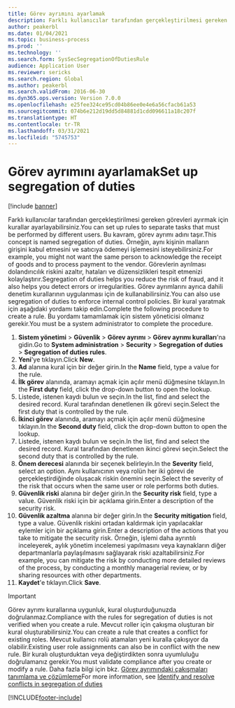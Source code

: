 ```yaml
---
title: Görev ayrımını ayarlamak
description: Farklı kullanıcılar tarafından gerçekleştirilmesi gereken görevleri ayırmak için kurallar ayarlayabilirsiniz.
author: peakerbl
ms.date: 01/04/2021
ms.topic: business-process
ms.prod: ''
ms.technology: ''
ms.search.form: SysSecSegregationOfDutiesRule
audience: Application User
ms.reviewer: sericks
ms.search.region: Global
ms.author: peakerbl
ms.search.validFrom: 2016-06-30
ms.dyn365.ops.version: Version 7.0.0
ms.openlocfilehash: e25fee324ce95cd04b86ee0e4e6a56cfacb61a53
ms.sourcegitcommit: 074b6e212d19dd5d84881d1cdd096611a18c207f
ms.translationtype: HT
ms.contentlocale: tr-TR
ms.lasthandoff: 03/31/2021
ms.locfileid: "5745753"
---
```

# <a name="set-up-segregation-of-duties"></a><span data-ttu-id="2ee8c-103">Görev ayrımını ayarlamak</span><span class="sxs-lookup"><span data-stu-id="2ee8c-103">Set up segregation of duties</span></span>

[!include [banner](../../includes/banner.md)]

<span data-ttu-id="2ee8c-104">Farklı kullanıcılar tarafından gerçekleştirilmesi gereken görevleri ayırmak için kurallar ayarlayabilirsiniz.</span><span class="sxs-lookup"><span data-stu-id="2ee8c-104">You can set up rules to separate tasks that must be performed by different users.</span></span> <span data-ttu-id="2ee8c-105">Bu kavram, görev ayrımı adını taşır.</span><span class="sxs-lookup"><span data-stu-id="2ee8c-105">This concept is named segregation of duties.</span></span> <span data-ttu-id="2ee8c-106">Örneğin, aynı kişinin malların girişini kabul etmesini ve satıcıya ödemeyi işlemesini isteyebilirsiniz.</span><span class="sxs-lookup"><span data-stu-id="2ee8c-106">For example, you might not want the same person to acknowledge the receipt of goods and to process payment to the vendor.</span></span> <span data-ttu-id="2ee8c-107">Görevlerin ayrılması dolandırıcılık riskini azaltır, hataları ve düzensizlikleri tespit etmenizi kolaylaştırır.</span><span class="sxs-lookup"><span data-stu-id="2ee8c-107">Segregation of duties helps you reduce the risk of fraud, and it also helps you detect errors or irregularities.</span></span> <span data-ttu-id="2ee8c-108">Görev ayrımlarını ayrıca dahili denetim kurallarının uygulanması için de kullanabilirsiniz.</span><span class="sxs-lookup"><span data-stu-id="2ee8c-108">You can also use segregation of duties to enforce internal control policies.</span></span> <span data-ttu-id="2ee8c-109">Bir kural yaratmak için aşağıdaki yordamı takip edin.</span><span class="sxs-lookup"><span data-stu-id="2ee8c-109">Complete the following procedure to create a rule.</span></span> <span data-ttu-id="2ee8c-110">Bu yordamı tamamlamak için sistem yöneticisi olmanız gerekir.</span><span class="sxs-lookup"><span data-stu-id="2ee8c-110">You must be a system administrator to complete the procedure.</span></span>

1. <span data-ttu-id="2ee8c-111">**Sistem yönetimi** > **Güvenlik** > **Görev ayrımı** > **Görev ayrımı kuralları**'na gidin.</span><span class="sxs-lookup"><span data-stu-id="2ee8c-111">Go to **System administration** > **Security** > **Segregation of duties** > **Segregation of duties rules**.</span></span>
2. <span data-ttu-id="2ee8c-112">**Yeni**'ye tıklayın.</span><span class="sxs-lookup"><span data-stu-id="2ee8c-112">Click **New**.</span></span>
3. <span data-ttu-id="2ee8c-113">**Ad** alanına kural için bir değer girin.</span><span class="sxs-lookup"><span data-stu-id="2ee8c-113">In the **Name** field, type a value for the rule.</span></span>
4. <span data-ttu-id="2ee8c-114">**İlk görev** alanında, aramayı açmak için açılır menü düğmesine tıklayın.</span><span class="sxs-lookup"><span data-stu-id="2ee8c-114">In the **First duty** field, click the drop-down button to open the lookup.</span></span>
5. <span data-ttu-id="2ee8c-115">Listede, istenen kaydı bulun ve seçin.</span><span class="sxs-lookup"><span data-stu-id="2ee8c-115">In the list, find and select the desired record.</span></span> <span data-ttu-id="2ee8c-116">Kural tarafından denetlenen ilk görevi seçin.</span><span class="sxs-lookup"><span data-stu-id="2ee8c-116">Select the first duty that is controlled by the rule.</span></span>
6. <span data-ttu-id="2ee8c-117">**İkinci görev** alanında, aramayı açmak için açılır menü düğmesine tıklayın.</span><span class="sxs-lookup"><span data-stu-id="2ee8c-117">In the **Second duty** field, click the drop-down button to open the lookup.</span></span> 
7. <span data-ttu-id="2ee8c-118">Listede, istenen kaydı bulun ve seçin.</span><span class="sxs-lookup"><span data-stu-id="2ee8c-118">In the list, find and select the desired record.</span></span> <span data-ttu-id="2ee8c-119">Kural tarafından denetlenen ikinci görevi seçin.</span><span class="sxs-lookup"><span data-stu-id="2ee8c-119">Select the second duty that is controlled by the rule.</span></span>
10. <span data-ttu-id="2ee8c-120">**Önem derecesi** alanında bir seçenek belirleyin.</span><span class="sxs-lookup"><span data-stu-id="2ee8c-120">In the **Severity** field, select an option.</span></span> <span data-ttu-id="2ee8c-121">Aynı kullanıcının veya rolün her iki görevi de gerçekleştirdiğinde oluşacak riskin önemini seçin.</span><span class="sxs-lookup"><span data-stu-id="2ee8c-121">Select the severity of the risk that occurs when the same user or role performs both duties.</span></span>  
11. <span data-ttu-id="2ee8c-122">**Güvenlik riski** alanına bir değer girin.</span><span class="sxs-lookup"><span data-stu-id="2ee8c-122">In the **Security risk** field, type a value.</span></span> <span data-ttu-id="2ee8c-123">Güvenlik riski için bir açıklama girin.</span><span class="sxs-lookup"><span data-stu-id="2ee8c-123">Enter a description of the security risk.</span></span>  
12. <span data-ttu-id="2ee8c-124">**Güvenlik azaltma** alanına bir değer girin.</span><span class="sxs-lookup"><span data-stu-id="2ee8c-124">In the **Security mitigation** field, type a value.</span></span> <span data-ttu-id="2ee8c-125">Güvenlik riskini ortadan kaldırmak için yapılacaklar eylemler için bir açıklama girin.</span><span class="sxs-lookup"><span data-stu-id="2ee8c-125">Enter a description of the actions that you take to mitigate the security risk.</span></span> <span data-ttu-id="2ee8c-126">Örneğin, işlemi daha ayrıntılı inceleyerek, aylık yönetim incelemesi yapılmasını veya kaynakların diğer departmanlarla paylaşılmasını sağlayarak riski azaltabilirsiniz.</span><span class="sxs-lookup"><span data-stu-id="2ee8c-126">For example, you can mitigate the risk by conducting more detailed reviews of the process, by conducting a monthly managerial review, or by sharing resources with other departments.</span></span>     
13. <span data-ttu-id="2ee8c-127">**Kaydet**'e tıklayın.</span><span class="sxs-lookup"><span data-stu-id="2ee8c-127">Click **Save**.</span></span>

> [!IMPORTANT] 
> <span data-ttu-id="2ee8c-128">Görev ayrımı kurallarına uygunluk, kural oluşturduğunuzda doğrulanmaz.</span><span class="sxs-lookup"><span data-stu-id="2ee8c-128">Compliance with the rules for segregation of duties is not verified when you create a rule.</span></span> <span data-ttu-id="2ee8c-129">Mevcut roller için çakışma oluşturan bir kural oluşturabilirsiniz.</span><span class="sxs-lookup"><span data-stu-id="2ee8c-129">You can create a rule that creates a conflict for existing roles.</span></span> <span data-ttu-id="2ee8c-130">Mevcut kullanıcı rolü atamaları yeni kuralla çakışıyor da olabilir.</span><span class="sxs-lookup"><span data-stu-id="2ee8c-130">Existing user role assignments can also be in conflict with the new rule.</span></span> <span data-ttu-id="2ee8c-131">Bir kuralı oluşturduktan veya değiştirdikten sonra uyumluluğu doğrulamanız gerekir.</span><span class="sxs-lookup"><span data-stu-id="2ee8c-131">You must validate compliance after you create or modify a rule.</span></span> <span data-ttu-id="2ee8c-132">Daha fazla bilgi için bkz. [Görev ayrımındaki çakışmaları tanımlama ve çözümleme](identify-resolve-conflicts-segregation-duties.md)</span><span class="sxs-lookup"><span data-stu-id="2ee8c-132">For more information, see [Identify and resolve conflicts in segregation of duties](identify-resolve-conflicts-segregation-duties.md)</span></span>


[!INCLUDE[footer-include](../../../../includes/footer-banner.md)]